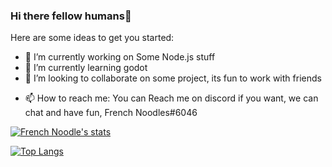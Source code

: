 ### Hi there fellow humans👋

<!--
**French-Noodles/French-Noodles** is a ✨ _special_ ✨ repository because its `README.md` (this file) appears on your GitHub profile.-->

Here are some ideas to get you started:

- 🔭 I’m currently working on Some Node.js stuff
- 🌱 I’m currently learning godot
- 👯 I’m looking to collaborate on some project, its fun to work with friends
<!-- - 🤔 I’m looking for help with 
- 💬 Ask me about ... -->
- 📫 How to reach me: You can Reach me on discord if you want, we can chat and have fun, French Noodles#6046
<!-- - 😄 Pronouns: ...
- ⚡ Fun fact: ... -->

<!-- stats -->
[![French Noodle's stats](https://github-readme-stats.vercel.app/api?username=French-Noodles&bg_color=DEG,#f0f06e,#fdfd94,#f5f59d,#ffff)](github-readme-stats-dusky-one.vercel.app)


<!-- languages -->
[![Top Langs](https://github-readme-stats.vercel.app/api/top-langs/?username=French-Noodles&layout=compact&langs_count=3)](github-readme-stats-dusky-one.vercel.app)
